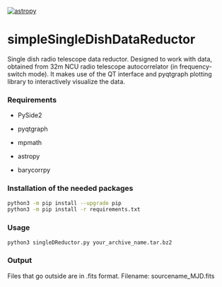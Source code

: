 [![astropy](http://img.shields.io/badge/powered%20by-AstroPy-orange.svg?style=flat)](http://www.astropy.org/)

# simpleSingleDishDataReductor
Single dish radio telescope data reductor. 
Designed to work with data, obtained from 32m NCU radio telescope autocorrelator (in frequency-switch mode). It makes use of the QT interface and pyqtgraph plotting library to interactively visualize the data.

### Requirements ###

- PySide2

- pyqtgraph

- mpmath

- astropy

- barycorrpy

### Installation of the needed packages ###
```bash
python3 -m pip install --upgrade pip
python3 -m pip install -r requirements.txt
```

### Usage ###
```bash
python3 singleDReductor.py your_archive_name.tar.bz2
```
### Output ###
Files that go outside are in .fits format. Filename: sourcename_MJD.fits
